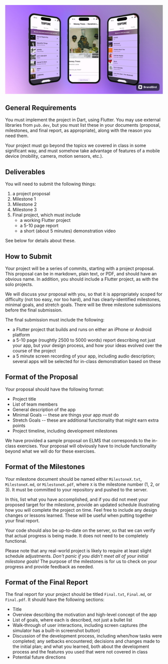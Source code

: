 ![Demo pic 1](/terptune/images/brand.png)

## General Requirements

You must implement the project in Dart, using Flutter.  You may use
external libraries from `pub.dev`, but you must list these in your
documents (proposal, milestones, and final report, as appropriate),
along with the reason you need them.

Your project must go beyond the topics we covered in class in some
significant way, and must somehow take advantage of features of a
mobile device (mobility, camera, motion sensors, etc.).

## Deliverables

You will need to submit the following things:

 1. a project proposal
 2. Milestone 1
 3. Milestone 2
 4. Milestone 3
 5. Final project, which must include
    * a working Flutter project
    * a 5-10 page report
    * a short (about 5 minutes) demonstration video

See below for details about these.

## How to Submit

Your project will be a series of commits, starting with a project proposal.
This proposal can be in markdown, plain text, or PDF, and should have an
obvious name. In addition, you should include a Flutter project, as with the
solo projects.

We will discuss your proposal with you, so that it is appropriately scoped
for difficulty (not too easy, nor too hard), and has clearly-identified
milestones, minimal goals, and stretch goals. There will be three milestone
submissions before the final submission.

The final submission must include the following:

 * a Flutter project that builds and runs on either an iPhone or
   Android platform
 * a 5-10 page (roughtly 2500 to 5000 words) report describing not just your
   app, but your design process, and how your ideas evolved over the course
   of the project
 * a 5 minute screen recording of your app, including audio description; several
   apps will be selected for in-class demonstration based on these

## Format of the Proposal

Your proposal should have the following format:

 * Project title
 * List of team members
 * General description of the app
 * Minimal Goals -- these are things your app *must* do
 * Stretch Goals -- these are additional functionality that might earn
   extra points
 * Project timeline, including development milestones

We have provided a sample proposal on ELMS that corresponds to the in-class
exercises. Your proposal will obviously have to include functionality beyond
what we will do for these exercises.

## Format of the Milestones

Your milestone document should be named either `MilestoneX.txt`,
`MilestoneX.md`, or `MilestoneX.pdf`, where `X` is the milestone number
(1, 2, or 3). It must be committed to your repository and pushed to the
server.

In this, list what you have accomplished, and if you did not meet your
proposed target for the milestone, provide an updated schedule
illustrating how you will complete the project on time. Feel free to
include any design changes or lessons learned. These will be useful
when putting together your final report.

Your code should also be up-to-date on the server, so that we can
verify that actual progress is being made. It does not need to be
completely functional.

Please note that any real-world project is likely to require at least
slight schedule adjustments. *Don't panic if you didn't meet all of your
initial milestone goals!* The purpose of the milestones is for us to
check on your progress and provide feedback as needed.

## Format of the Final Report

The final report for your project should be titled `Final.txt`, `Final.md`,
or `Final.pdf`. It should have the following sections:

 * Title
 * Overview describing the motivation and high-level concept of the app
 * List of goals, where each is described, not just a bullet list
 * Walk-through of user interactions, including screen captures (the
   simulator has a built-in screenshot button)
 * Discussion of the development process, including when/how tasks were
   completed; any setbacks encountered; decisions and changes made to
   the initial plan; and what you learned, both about the development
   process and the features you used that were not covered in class
 * Potential future directions

